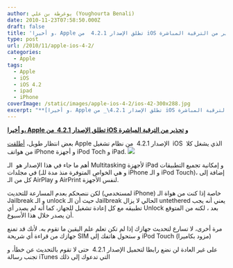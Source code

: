 ```yaml
---
author: يوغرطة بن علي (Youghourta Benali)
date: 2010-11-23T07:58:50.000Z
draft: false
title: 'و أخيرا، Apple تطلق الإصدار 4.2.1  من iOS و تحذير من الترقية المباشرة '
type: post
url: /2010/11/apple-ios-4-2/
categories:
  - Apple
tags:
  - Apple
  - iOS
  - iOS 4.2
  - ipad
  - iPhone
coverImage: /static/images/apple-ios-4-2/ios-42-300x288.jpg
excerpt: "**[و أخيرا، Apple تطلق الإصدار 4.2.1\_ من iOS و تحذير من الترقية المباشرة](https://www.it-scoop.com/2010/11/apple-ios-4-2/)**\n\nبعض انتظار طويل، [أطلقت](http://www.apple.com/pr/library/2010/11/22ios.html) Apple الإصدار 4.2.1 \_من نظام تشغيل \_iOS \_الذي يشغل كلا من هواتف iPhone و أجهزة iPod Toch و iPad. \n\nأهم ما جاء في هذا"
---
```

**[و أخيرا، Apple تطلق الإصدار 4.2.1  من iOS و تحذير من الترقية المباشرة](https://www.it-scoop.com/2010/11/apple-ios-4-2/)**

بعض انتظار طويل، [أطلقت](http://www.apple.com/pr/library/2010/11/22ios.html) Apple الإصدار 4.2.1  من نظام تشغيل  iOS  الذي يشغل كلا من هواتف iPhone و أجهزة iPod Toch و iPad. ![](/static/images/apple-ios-4-2/ios-42-300x288.jpg)

أهم ما جاء في هذا الإصدار هو  الـ Multitasking لأجهزة iPad و إمكانية تجميع التطبيقات في مجلدات (و هي الخواص المتوفرة منذ مدة للـ iPhone و الـ iPod Touch)، إضافة إلى كل من الـ AirPlay و AirPrint لنفس الأجهزة.

لكن ننصحكم بعدم المسارعة للتحديث (لمستخدمي iPhone) خاصة إذا كنت من هواة الـ Jailbreak و الـ unlock حيث أن الـ Jailbreak الحالي لا يزال untethered يعني أنه يجب تطبيقه مع كل إعادة تشغيل للجهاز، كما أنه لم يصدر أي Unlock بعد ، لكنه من المتوقع أن يصدر خلال هذا الأسبوع.

مرة أخرى، لا تسارع لتحديث جهازك إذا لم تكن تعلم علم اليقين ما تقوم به. لأنك قد تمنع جهازك من قراءة أي شريحة SIM و ستحول هاتفك إلى iPod Touch (مزود بكاميرا)

على غير العادة لن نضع رابطا لتحميل الإصدار 4.2.1  حتى لا تقوم بالتحديث عن خطأ، و تجنب رسالة iTunes التي تدعوك إلى ذلك
